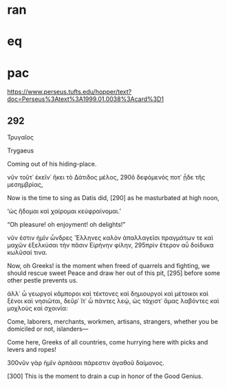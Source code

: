 
# ran
## 

# eq
# pac
https://www.perseus.tufts.edu/hopper/text?doc=Perseus%3Atext%3A1999.01.0038%3Acard%3D1
## 292
Τρυγαῖος

Trygaeus

Coming out of his hiding-place.

νῦν τοῦτ᾽ ἐκεῖν᾽ ἥκει τὸ Δάτιδος μέλος,
290ὃ δεφόμενός ποτ᾽ ᾖδε τῆς μεσημβρίας,

Now is the time to sing as Datis did, [290] as he masturbated at high noon, 

‘ὡς ἥδομαι καὶ χαίρομαι κεὐφραίνομαι.’

“Oh pleasure! oh enjoyment! oh delights!” 

νῦν ἐστιν ἡμῖν ὦνδρες Ἕλληνες καλὸν
ἀπαλλαγεῖσι πραγμάτων τε καὶ μαχῶν
ἐξελκύσαι τὴν πᾶσιν Εἰρήνην φίλην,
295πρὶν ἕτερον αὖ δοίδυκα κωλῦσαί τινα.

Now, oh Greeks! is the moment when freed of quarrels and fighting, we should rescue sweet Peace and draw her out of this pit, [295] before some other pestle prevents us. 

ἀλλ᾽ ὦ γεωργοὶ κἄμποροι καὶ τέκτονες
καὶ δημιουργοὶ καὶ μέτοικοι καὶ ξένοι
καὶ νησιῶται, δεῦρ᾽ ἴτ᾽ ὦ πάντες λεῴ,
ὡς τάχιστ᾽ ἄμας λαβόντες καὶ μοχλοὺς καὶ σχοινία:

Come, laborers, merchants, workmen, artisans, strangers, whether you be domiciled or not, islanders—

Come here, Greeks of all countries, come hurrying here with picks and levers and ropes! 

300νῦν γὰρ ἡμῖν ἁρπάσαι πάρεστιν ἀγαθοῦ δαίμονος.

[300] This is the moment to drain a cup in honor of the Good Genius.